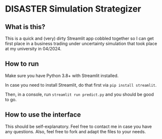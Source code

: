 # DISASTER Simulation Strategizer
## What is this?
This is a quick and (very) dirty Streamlit app cobbled together so I can get first place in a business trading under uncertainty simulation that took place at my university in 04/2024.

## How to run

Make sure you have Python 3.8+ with Streamlit installed.

In case you need to install Streamlit, do that first via ```pip install streamlit```.

Then, in a console, run ```streamlit run predict.py``` and you should be good to go.

## How to use the interface

This should be self-explanatory. Feel free to contact me in case you have any questions. Also, feel free to fork and adapt the files to your needs.
